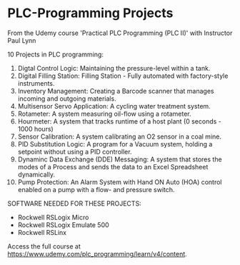 # PLC-Programming Projects 
From the Udemy course 'Practical PLC Programming (PLC II)' with Instructor Paul Lynn

10 Projects in PLC programming: 

1. Digtal Control Logic: Maintaining the pressure-level within a tank. 
2. Digital Filling Station: Filling Station - Fully automated with factory-style instruments. 
3. Inventory Management: Creating a Barcode scanner that manages incoming and outgoing materials. 
4. Multisensor Servo Application: A cycling water treatment system. 
5. Rotameter: A system measuring oil-flow using a rotameter. 
6. Hourmeter: A system that tracks runtime of a host plant (0 seconds - 1000 hours)
7. Sensor Calibration: A system calibrating an O2 sensor in a coal mine. 
8. PID Substitution Logic: A program for a Vacuum system, holding a setpoint without using a PID controller.
9. Dynaminc Data Exchange (DDE) Messaging: A system that stores the modes of a Process and sends the data to an Excel Spreadsheet dynamically.  
10. Pump Protection: An Alarm System with Hand ON Auto (HOA) control enabled on a pump with a flow- and pressure switch. 

SOFTWARE NEEDED FOR THESE PROJECTS: 

- Rockwell RSLogix Micro
- Rockwell RSLogix Emulate 500
- Rockwell RSLinx 


Access the full course at https://www.udemy.com/plc_programming/learn/v4/content.
